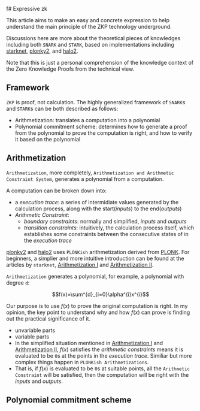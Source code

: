 f# Expressive zk

This article aims to make an easy and concrete expression to help understand the main principle of the ZKP technology underground.  

Discussions here are more about the theoretical pieces of knowledges including both `SNARK` and `STARK`, based on implementations including [starknet](https://medium.com/starkware/a-framework-for-efficient-starks-19608ba06fbe), [plonky2](https://github.com/0xPolygonZero/plonky2), and [halo2](git@github.com:zcash/halo2.git).  

Note that this is just a personal comprehension of the knowledge context of the Zero Knowledge Proofs from the technical view.  

## Framework

`ZKP` is proof, not calculation. The highly generalized framework of `SNARK`s and `STARK`s can be both described as follows:   

- Arithmetization: translates a computation into a polynomial
- Polynomial commitment scheme: determines how to generate a proof from the polynomial to prove the computation is right, and how to verify it based on the polynomial

## Arithmetization

`Arithmetization`, more completely, `Arithmetization and Arithmetic Constraint System`, generates a polynomial from a computation.  

A computation can be broken down into:

- a *execution trace*: a series of intermidiate values generated by the calculation process, along with the start(*inputs*) to the end(*outputs*)
- *Arithmetic Constraint*: 
    - *boundary constraints*: normally and simplified, *inputs* and *outputs*
    - *transition constraints*: intuitively, the calculation process itself, which establishes some constraints between the consecutive states of in the *execution trace*

[plonky2](https://github.com/0xPolygonZero/plonky2) and [halo2](git@github.com:zcash/halo2.git) uses `PLONKish` arithmetization derived from [PLONK](https://eprint.iacr.org/2019/953). For beginners, a simplier and more intuitive introduction can be found at the articles by `starknet`, [Arithmetization I](https://medium.com/starkware/arithmetization-i-15c046390862) and [Arithmetization II](https://medium.com/starkware/arithmetization-ii-403c3b3f4355).  


`Arithmetization` generates a polynomial, for example, a polynomial with degree `d`:  

$$f(x)=\sum^{d}_{i=0}\alpha^{i}x^{i}$$  

Our purpose is to use $f(x)$ to prove the original computation is right. In my opinion, the key point to understand why and how $f(x)$ can prove is finding out the practical significance of it.  

- unvariable parts
- variable parts
- In the simplified situation mentioned in [Arithmetization I](https://medium.com/starkware/arithmetization-i-15c046390862) and [Arithmetization II](https://medium.com/starkware/arithmetization-ii-403c3b3f4355), $f(x)$ satisfies the *arithmetic constraints* means it is evaluated to be `0`s at the points in the *execution trace*. Similiar but more complex things happen in `PLONKish Arithmetizations`. 
- That is, if $f(x)$ is evaluated to be `0`s at suitable points, all the `Arithmetic Constraint` will be satisfied, then the computation will be right with the *inputs* and *outputs*.   

## Polynomial commitment scheme
